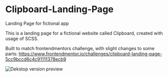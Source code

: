 # Clipboard-Landing-Page
Landing Page for fictional app

This is a landing page for a fictional website called Clipboard, created with usage of SCSS.

Built to match frontendmentors challenge, with slight changes to some parts:
https://www.frontendmentor.io/challenges/clipboard-landing-page-5cc9bccd6c4c91111378ecb9

![Dekstop version preview](https://res.cloudinary.com/dz209s6jk/image/upload/v1556725335/Challenges/xiydlw7ggmnfnldlflit.jpg)
